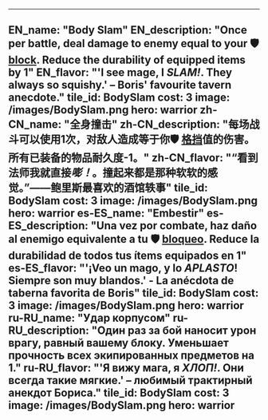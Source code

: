 ---

EN_name: "Body Slam"
EN_description: "Once per battle, deal damage to enemy equal to your 🛡️️ <u>block</u>.  Reduce the durability of equipped items by 1"
EN_flavor: "'I see mage, I *SLAM!*. They always so squishy.' – Boris' favourite tavern anecdote."
tile_id: BodySlam
cost: 3
image: /images/BodySlam.png
hero: warrior
zh-CN_name: "全身撞击"
zh-CN_description: "每场战斗可以使用1次，对敌人造成等于你🛡️️ <u>格挡</u>值的伤害。所有已装备的物品耐久度-1。"
zh-CN_flavor: "“看到法师我就直接*嘭！*。撞起来都是那种软软的感觉。”——鲍里斯最喜欢的酒馆轶事"
tile_id: BodySlam
cost: 3
image: /images/BodySlam.png
hero: warrior
es-ES_name: "Embestir"
es-ES_description: "Una vez por combate, haz daño al enemigo equivalente a tu 🛡️️ <u>bloqueo</u>. Reduce la durabilidad de todos tus ítems equipados en 1"
es-ES_flavor: "'¡Veo un mago, y lo *APLASTO*! Siempre son muy blandos.' - La anécdota de taberna favorita de Boris"
tile_id: BodySlam
cost: 3
image: /images/BodySlam.png
hero: warrior
ru-RU_name: "Удар корпусом"
ru-RU_description: "Один раз за бой наносит урон врагу, равный вашему блоку. Уменьшает прочность всех экипированных предметов на 1."
ru-RU_flavor: "'Я вижу мага, я *ХЛОП!*. Они всегда такие мягкие.' – любимый трактирный анекдот Бориса."
tile_id: BodySlam
cost: 3
image: /images/BodySlam.png
hero: warrior
---